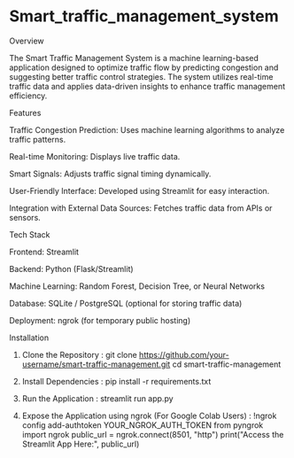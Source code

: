 # Smart_traffic_management_system


Overview

The Smart Traffic Management System is a machine learning-based application designed to optimize traffic flow by predicting congestion and suggesting better traffic control strategies. The system utilizes real-time traffic data and applies data-driven insights to enhance traffic management efficiency.

Features

Traffic Congestion Prediction: Uses machine learning algorithms to analyze traffic patterns.

Real-time Monitoring: Displays live traffic data.

Smart Signals: Adjusts traffic signal timing dynamically.

User-Friendly Interface: Developed using Streamlit for easy interaction.

Integration with External Data Sources: Fetches traffic data from APIs or sensors.

Tech Stack

Frontend: Streamlit

Backend: Python (Flask/Streamlit)

Machine Learning: Random Forest, Decision Tree, or Neural Networks

Database: SQLite / PostgreSQL (optional for storing traffic data)

Deployment: ngrok (for temporary public hosting)


Installation

1. Clone the Repository :  git clone https://github.com/your-username/smart-traffic-management.git
cd smart-traffic-management

2. Install Dependencies  : pip install -r requirements.txt

3. Run the Application : streamlit run app.py

4. Expose the Application using ngrok (For Google Colab Users) : !ngrok config add-authtoken YOUR_NGROK_AUTH_TOKEN
                                                                  from pyngrok import ngrok
                                                                  public_url = ngrok.connect(8501, "http")
                                                                  print("Access the Streamlit App Here:", public_url)
